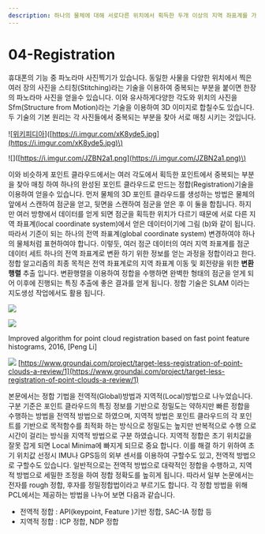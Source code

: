 ```yaml
---
description: 하나의 물체에 대해 서로다른 위치에서 획득한 두개 이상의 지역 좌표계를 가진 점군을 하나의 표준 좌표계로 정렬하는것
---
```


# 04-Registration

휴대폰의 기능 중 파노라마 사진찍기가 있습니다. 동일한 사물을 다양한 위치에서 찍은 여러 장의 사진을 스티칭\(Stitching\)라는 기술을 이용하여 중복되는 부분을 붙이면 한장의 파노라마 사진을 얻을수 있습니다. 이와 유사하게다양한 각도와 위치의 사진을 Sfm\(Structure from Motion\)라는 기술을 이용하여 3D 이미지로 합칠수도 있습니다.  두 기술의 기본 원리는 각 사진들에서 중복되는 부분을 찾아 서로 매칭 시키는 것입니다.

!\[[위키피디아](https://en.wikipedia.org/wiki/Image_stitching#/media/File:Rochester_NY.jpg)\]\([https://i.imgur.com/xK8yde5.jpg](https://i.imgur.com/xK8yde5.jpg)\)

!\[\]\([https://i.imgur.com/JZBN2a1.png](https://i.imgur.com/JZBN2a1.png)\)

이와 비슷하게 포인트 클라우드에서는 여러 각도에서 획득한 포인트에서 중복되는 부분을 찾아 매칭 하여 하나의 완성된 포인트 클라우드로 만드는 정합\(Registration\)기술을 이용하여 얻을수 있습니다. 먼저 물체의 3D 포인트 클라우드를 생성하는 방법은 물체의 앞에서 스캔하여 점군을 얻고, 뒷면을 스캔하여 점군을 얻은 후 이 둘을 합칩니다. 하지만 여러 방향에서 데이터를 얻게 되면 점군을 획득한 위치가 다르기 때문에 서로 다른 지역 좌표계\(local coordinate system\)에서 얻은 데이터이기에 그림 \(b\)와 같이 됩니다. 따라서 기준이 되는 하나의 전역 좌표계\(global coordinate system\) 변경하여야  하나의 물체처럼  표현하여야 합니다. 이렇둣, 여러 점군 데이터의 여러 지역 좌표계를 점군 데이터 세트 하나의 전역 좌표계로 변환 하기 위한 정보를 얻는 과정을 정합이라고 한다. 정합 알고리즘의 최종 목적은 전역 좌표계로의 지역 좌표계 이동 및 회전량을 위한 **변환행렬** 추출 입니다. 변환행렬을 이용하여 정합을 수행하면 완벽한 형태의 점군을 얻게 되어 이후에 진행되는 특징 추출에 좋은 결과를 얻게 됩니다. 정합 기술은 SLAM 이라는 지도생성 작업에서도 활용 됩니다.

 ![](https://www.spiedigitallibrary.org/ContentImages/Journals/JARSC4/10/4/045024/WebImages/JARS_10_4_045024_f024.png)

![](https://storage.googleapis.com/groundai-web-prod/media/users/user_301676/project_403379/images/icp-example.jpg)

Improved algorithm for point cloud registration based on fast point feature histograms, 2016, \[Peng Li\]

![](https://storage.googleapis.com/groundai-web-prod/media/users/user_301676/project_403379/images/registration-intro.png) [https://www.groundai.com/project/target-less-registration-of-point-clouds-a-review/1](https://www.groundai.com/project/target-less-registration-of-point-clouds-a-review/1)

본문에서는 정합 기법을  전역적\(Global\)방법과 지역적\(Local\)방법으로 나누었습니다. 구분 기준은 포인트 클라우드의 특징 정보를 기반으로 정밀도는 약하지만 빠른 정합을 수행하는 방법을 전역적 방법으로 하였으며, 지역적 방법은 포인트 클라우드의 각 포인트를 기반으로 목적함수를 최적화 하는 방식으로 정밀도는 높지만 반복적으로 수행 으로 시간이  걸리는 방식을 지역적 방법으로 구분 하였습니다. 지역적 정합은 초기 위치값을 잘못 잡게 되면 Local Minima에 빠지게 되므로 중요 합니다. 이를 해결 하기 위하여 초기 위치값 선정시 IMU나 GPS등의 외부 센서를 이용하여 구할수도 있고, 전역적 방법으로 구할수도 있습니다. 일반적으로는 전역적 방법으로 대략적인 정합을 수행하고, 지역적 방법으로 세밀한 조정을 하여 정합 정확도를 높히게 됩니다. 따라서 일부 논문에서는 전자를 rough 정합, 후자를 정밀정합법이라고 부르기도 합니다. 각 정합 방법을 위해 PCL에서는 제공하는 방법을 나누어 보면 다음과 같습니다. 

* 전역적 정합 : API\(keypoint, Feature \)기반 정합, SAC-IA 정합 등 
* 지역적 정합 : ICP  정합, NDP 정합 

